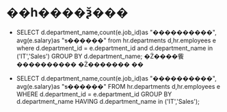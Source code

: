# ��һ����ѯ���
* SELECT d.department_name,count(e.job_id)as "����������",
avg(e.salary)as "ƽ������"
from hr.departments d,hr.employees e
where d.department_id = e.department_id
and d.department_name in ('IT','Sales')
GROUP BY d.department_name;
�Ż����飺 ����������
�Ż������� ��

* SELECT d.department_name,count(e.job_id)as "����������",
avg(e.salary)as "ƽ������"
FROM hr.departments d,hr.employees e
WHERE d.department_id = e.department_id
GROUP BY d.department_name
HAVING d.department_name in ('IT','Sales');


